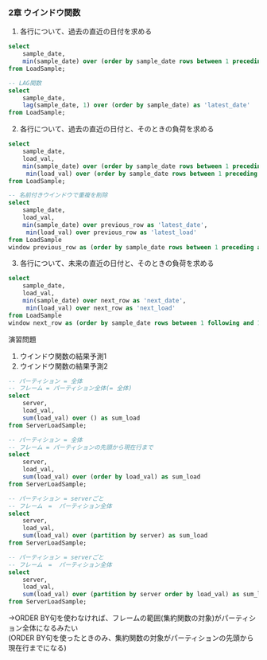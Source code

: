 ### 2章 ウインドウ関数
1. 各行について、過去の直近の日付を求める
```sql
select
	sample_date,
	min(sample_date) over (order by sample_date rows between 1 preceding and 1 preceding) as 'latest_date'
from LoadSample;

-- LAG関数
select
	sample_date,
	lag(sample_date, 1) over (order by sample_date) as 'latest_date'
from LoadSample;
```

2. 各行について、過去の直近の日付と、そのときの負荷を求める
```sql
select
	sample_date,
	load_val,
	min(sample_date) over (order by sample_date rows between 1 preceding and 1 preceding) as 'latest_date',
	 min(load_val) over (order by sample_date rows between 1 preceding and 1 preceding) as 'latest_load'
from LoadSample;

-- 名前付きウインドウで重複を削除
select
	sample_date,
	load_val,
	min(sample_date) over previous_row as 'latest_date',
	 min(load_val) over previous_row as 'latest_load'
from LoadSample
window previous_row as (order by sample_date rows between 1 preceding and 1 preceding);
```

3. 各行について、未来の直近の日付と、そのときの負荷を求める
```sql
select
	sample_date,
	load_val,
	min(sample_date) over next_row as 'next_date',
	 min(load_val) over next_row as 'next_load'
from LoadSample
window next_row as (order by sample_date rows between 1 following and 1 following);
```

演習問題
1. ウインドウ関数の結果予測1 
2. ウインドウ関数の結果予測2
```sql
-- パーティション = 全体
-- フレーム = パーティション全体(= 全体)
select
	server,
	load_val,
	sum(load_val) over () as sum_load
from ServerLoadSample;

-- パーティション = 全体
-- フレーム = パーティションの先頭から現在行まで
select
	server,
	load_val,
	sum(load_val) over (order by load_val) as sum_load
from ServerLoadSample;

-- パーティション = serverごと
-- フレーム　=  パーティション全体
select
	server,
	load_val,
	sum(load_val) over (partition by server) as sum_load
from ServerLoadSample;

-- パーティション = serverごと
-- フレーム　=  パーティション全体
select
	server,
	load_val,
	sum(load_val) over (partition by server order by load_val) as sum_load
from ServerLoadSample;
```
→ORDER BY句を使わなければ、フレームの範囲(集約関数の対象)がパーティション全体になるみたい  
(ORDER BY句を使ったときのみ、集約関数の対象がパーティションの先頭から現在行までになる)
